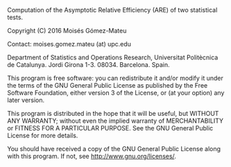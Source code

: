

Computation of the Asymptotic Relative Efficiency (ARE) of two statistical tests.

Copyright (C) 2016 Moisés Gómez-Mateu 

Contact: moises.gomez.mateu (at) upc.edu 
 
Department of Statistics and Operations Research, Universitat Politècnica de Catalunya.
Jordi Girona 1-3. 08034. Barcelona. Spain.
  
This program is free software: you can redistribute it and/or modify
it under the terms of the GNU General Public License as published by
the Free Software Foundation, either version 3 of the License, or
(at your option) any later version.

This program is distributed in the hope that it will be useful,
but WITHOUT ANY WARRANTY; without even the implied warranty of
MERCHANTABILITY or FITNESS FOR A PARTICULAR PURPOSE.  See the
GNU General Public License for more details.

You should have received a copy of the GNU General Public License
along with this program. If not, see <http://www.gnu.org/licenses/>.
